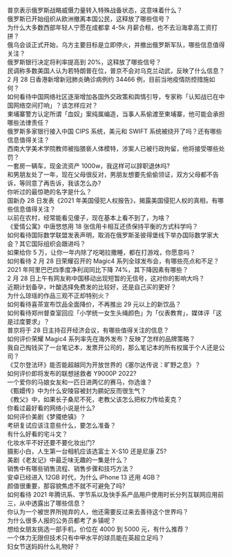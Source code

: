 普京表示俄罗斯战略威慑力量转入特殊战备状态，这意味着什么？  
俄罗斯已开始组织从欧洲撤离本国公民，这释放了哪些信号？  
为什么大多数西部年轻人宁愿在成都拿 4-5k 月薪合租，也不去沿海拿高工资打拼？  
俄乌会谈正式开始，乌方主要目标是立即停火，并撤出俄罗斯军队，哪些信息值得关注？  
俄罗斯银行决定将利率提高到 20%，这释放了哪些信号？  
民调称多数美国人认为若特朗普在位，普京不会对乌克兰动武，反映了什么信息？  
2 月 28 日香港新增新冠肺炎确诊病例约 34466 例，目前当地疫情防控措施如何？  
如何看待中国网络社区逐渐增加各国外交政策和舆情引导，专家称「认知战已在中国网络空间打响」？该怎样应对？  
柬埔寨警方认定所谓「血奴」案纯属编造，当事人系偷渡至柬埔寨，他可能会承担哪些法律责任？  
俄罗斯多家银行接入中国 CIPS 系统，美元和 SWIFT 系统被绕开了吗？还有哪些信息值得关注？  
西南大学美术学院教师被指猥亵人体模特，涉案人已被行政拘留，他将接受哪些处罚？  
一套房一辆车，现金流资产 1000w，我这样可以辞职退休吗?  
和男朋友处了一年，现在父母很反对，男朋友想要先偷偷领证，双方父母都不告诉，等同意了再告诉，我该怎么办?  
你听过的最惊艳的名字是什么？  
国新办 28 日发表《2021 年美国侵犯人权报告》，揭露美国侵犯人权的真相，有哪些信息值得关注？  
以前在农村，经常能看见傻子，现在基本上看不到了，为啥？  
《爱情公寓》中唐悠悠用 18 张信用卡相互还债保持平衡的方式科学吗？  
如何看待国际数学联盟发表声明，取消在俄罗斯圣彼得堡线下举办国际数学家大会？其它国际组织会跟进吗？  
如果给你 5 万，让你一年内除了吃喝拉撒睡，都在打游戏，你愿意吗？  
如何看待 2 月 28 日荣耀召开的 Magic4 系列全球发布会，有哪些亮点和不足？  
2021 年阿里巴巴四季度净利润同比下降 74%，其下降因素有哪些？  
2 月 28 日上午有网友称中国移动出现短暂的无信号，这对你的影响大吗？  
近期计划备孕，叶酸选择免费发的比较好，还是自己买的更好？  
为什么琼瑶的作品三观不正却特别火？  
如何看待喜茶宣布饮品全面降价，不再推出 29 元以上的新饮品？  
如何看待郑州督查室回应「小学统一女生头绳颜色」为「仪表教育」，媒体评「这是过度要求」？  
普京将于 28 日主持召开经济会议，有哪些值得关注的信息？  
如何评价荣耀 Magic4 系列率先在海外发布？反映了怎样的品牌策略？  
我自己掏钱买了一台笔记本，发票开公司的，那么笔记本的所有权属于个人还是公司？  
《艾尔登法环》能否能超越同为开放世界的《塞尔达传说：旷野之息》？  
如何评价即将发布的联想拯救者 Y9000P 2022?  
一个爱你的马娘女友和一匹日进两亿的赛马，你选谁？  
《甄嬛传》中为什么安陵容被封为鹂妃反而很生气？  
《教父》中，如果长子桑尼不死，老教父该怎么把权力传给麦克？  
你看过最好看的网络小说是什么?  
如何评价美剧《梦魇绝镇》？  
考研复试应该注意些什么，要怎么准备？  
有什么好看的宅斗文？  
化妆水平不好还要不要化妆出门?  
摄影小白，人生第一台相机应该选富士 X-S10 还是尼康 Z5?  
美剧《老友记》中最乏味无趣的一集是什么？  
销售中有哪些销售流程、销售步骤和技巧方法？  
安卓已经进入 12GB 时代，为什么 iPhone 13 还用 4GB？  
颜值很重要，那容貌焦虑不就不可避免了吗?  
如何看待 2021 年腾讯系、字节系以及快手系产品用户使用时长分列互联网应用前三，从中透露出了哪些信息？  
你认为一个被世界所抛弃的人，他还需要反过来去善待这个世界吗？  
为什么很多人报的公务员都考了乡镇呢？  
想给女朋友挑选一部手机，价位在 4000 到 5000 元，有什么推荐？  
一个体力无限但技术只有中甲水平的球员能在英超立足吗？  
妇女节送妈妈什么礼物好？  
